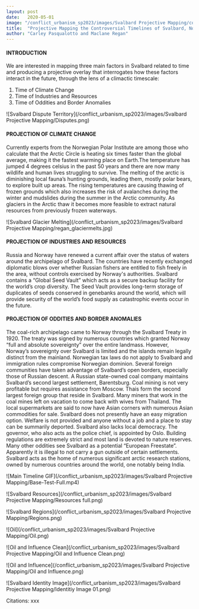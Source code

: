 ```yaml
---
layout: post
date:   2020-05-01
image: "/conflict_urbanism_sp2023/images/Svalbard Projective Mapping/coverimage_01.jpeg"
title:  "Projective Mapping the Controversial Timelines of Svalbard, Norway"
author: "Carley Pasqualotto and Maclane Regan"
---
```

#### INTRODUCTION  

We are interested in mapping three main factors in Svalbard related to time and producing a projective overlay that interrogates how these factors interact in the future, through the lens of a climactic timescale:

1. Time of Climate Change
1. Time of Industries and Resources
1. Time of Oddities and Border Anomalies

![Svalbard Dispute Territory](/conflict_urbanism_sp2023/images/Svalbard Projective Mapping/Disputes.png)

#### PROJECTION OF CLIMATE CHANGE

Currently experts from the Norwegian Polar Institute are among those who calculate that the Arctic Circle is heating six times faster than the global average, making it the fastest warming place on Earth.The temperature has jumped 4 degrees celsius in the past 50 years and there are now many wildlife and human lives struggling to survive. The melting of the arctic is diminishing local fauna’s hunting grounds, leading them, mostly polar bears, to explore built up areas. The rising temperatures are causing thawing of frozen grounds which also increases the risk of avalanches during the winter and mudslides during the summer in the Arctic community. As glaciers in the Arctic thaw it becomes more feasible to extract natural resources from previously frozen waterways.

![Svalbard Glacier Melting](/conflict_urbanism_sp2023/images/Svalbard Projective Mapping/regan_glaciermelts.jpg)

#### PROJECTION OF INDUSTRIES AND RESOURCES

Russia and Norway have renewed a current affair over the status of waters around the archipelago of Svalbard. The countries have recently exchanged diplomatic blows over whether Russian fishers are entitled to fish freely in the area, without controls exercised by Norway's authorities. Svalbard contains a “Global Seed Vault” which acts as a secure backup facility for the world’s crop diversity. The Seed Vault provides long-term storage of duplicates of seeds conserved in genebanks around the world, which will provide security of the world’s food supply as catastrophic events occur in the future.

#### PROJECTION OF ODDITIES AND BORDER ANOMALIES

The coal-rich archipelago came to Norway through the Svalbard Treaty in 1920. The treaty was signed by numerous countries which granted Norway “full and absolute sovereignty” over the entire landmass. However, Norway’s sovereignty over Svalbard is limited and the islands remain legally distinct from the mainland. Norwegian tax laws do not apply to Svalbard and immigration rules compromise Norwegian dominion. Several foreign communities have taken advantage of Svalbard’s open borders, especially those of Russian descent. A Russian state-owned coal company maintains Svalbard’s second largest settlement, Barentsburg. Coal mining is not very profitable but requires assistance from Moscow. Thais form the second largest foreign group that reside in Svalbard. Many miners that work in the coal mines left on vacation to come back with wives from Thailand. The local supermarkets are said to now have Asian corners with numerous Asian commodities for sale. Svalbard does not presently have an easy migration option. Welfare is not provided and anyone without a job and a place to stay can be summarily deported. Svalbard also lacks local democracy. The governor, who also acts as the police chief, is appointed by Oslo. Building regulations are extremely strict and most land is devoted to nature reserves. Many other oddities see Svalbard as a potential “European Freestate”. Apparently it is illegal to not carry a gun outside of certain settlements.
Svalbard acts as the home of numerous significant arctic research stations, owned by numerous countries around the world, one notably being India.

![Main Timeline GIF](/conflict_urbanism_sp2023/images/Svalbard Projective Mapping/Base-Test-Full.mp4)

![Svalbard Resources](/conflict_urbanism_sp2023/images/Svalbard Projective Mapping/Resources full.png)

![Svalbard Regions](/conflict_urbanism_sp2023/images/Svalbard Projective Mapping/Regions.png)

![Oil](/conflict_urbanism_sp2023/images/Svalbard Projective Mapping/Oil.png)

![Oil and Influence Clean](/conflict_urbanism_sp2023/images/Svalbard Projective Mapping/Oil and Influence Clean.png)

![Oil and Influence](/conflict_urbanism_sp2023/images/Svalbard Projective Mapping/Oil and Influence.png)

![Svalbard Identity Image](/conflict_urbanism_sp2023/images/Svalbard Projective Mapping/Identitiy Image 01.png)

Citations:
xxx
